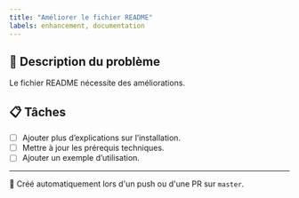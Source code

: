 ```yaml
---
title: "Améliorer le fichier README"
labels: enhancement, documentation
---
```


## 📌 Description du problème
Le fichier README nécessite des améliorations.

## 📋 Tâches
- [ ] Ajouter plus d’explications sur l’installation.
- [ ] Mettre à jour les prérequis techniques.
- [ ] Ajouter un exemple d’utilisation.

---
🔗 Créé automatiquement lors d'un push ou d'une PR sur `master`.

